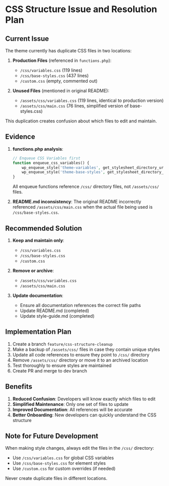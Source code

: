 # CSS Structure Issue and Resolution Plan

## Current Issue

The theme currently has duplicate CSS files in two locations:

1. **Production Files** (referenced in `functions.php`):
   - `/css/variables.css` (119 lines)
   - `/css/base-styles.css` (437 lines)
   - `/custom.css` (empty, commented out)

2. **Unused Files** (mentioned in original README):
   - `/assets/css/variables.css` (119 lines, identical to production version)
   - `/assets/css/main.css` (76 lines, simplified version of base-styles.css)

This duplication creates confusion about which files to edit and maintain.

## Evidence

1. **functions.php analysis**:
   ```php
   // Enqueue CSS Variables first
   function enqueue_css_variables() {
       wp_enqueue_style('theme-variables', get_stylesheet_directory_uri() . '/css/variables.css', array(), '1.0.0');
       wp_enqueue_style('theme-base-styles', get_stylesheet_directory_uri() . '/css/base-styles.css', array('theme-variables'), '1.0.0');
   }
   ```
   All enqueue functions reference `/css/` directory files, not `/assets/css/` files.

2. **README.md inconsistency**:
   The original README incorrectly referenced `/assets/css/main.css` when the actual file being used is `/css/base-styles.css`.

## Recommended Solution

1. **Keep and maintain only**:
   - `/css/variables.css`
   - `/css/base-styles.css`
   - `/custom.css`

2. **Remove or archive**:
   - `/assets/css/variables.css`
   - `/assets/css/main.css`

3. **Update documentation**:
   - Ensure all documentation references the correct file paths
   - Update README.md (completed)
   - Update style-guide.md (completed)

## Implementation Plan

1. Create a branch `feature/css-structure-cleanup`
2. Make a backup of `/assets/css/` files in case they contain unique styles
3. Update all code references to ensure they point to `/css/` directory
4. Remove `/assets/css/` directory or move it to an archived location
5. Test thoroughly to ensure styles are maintained
6. Create PR and merge to dev branch

## Benefits

1. **Reduced Confusion**: Developers will know exactly which files to edit
2. **Simplified Maintenance**: Only one set of files to update
3. **Improved Documentation**: All references will be accurate
4. **Better Onboarding**: New developers can quickly understand the CSS structure

## Note for Future Development

When making style changes, always edit the files in the `/css/` directory:
- Use `/css/variables.css` for global CSS variables
- Use `/css/base-styles.css` for element styles
- Use `/custom.css` for custom overrides (if needed)

Never create duplicate files in different locations. 